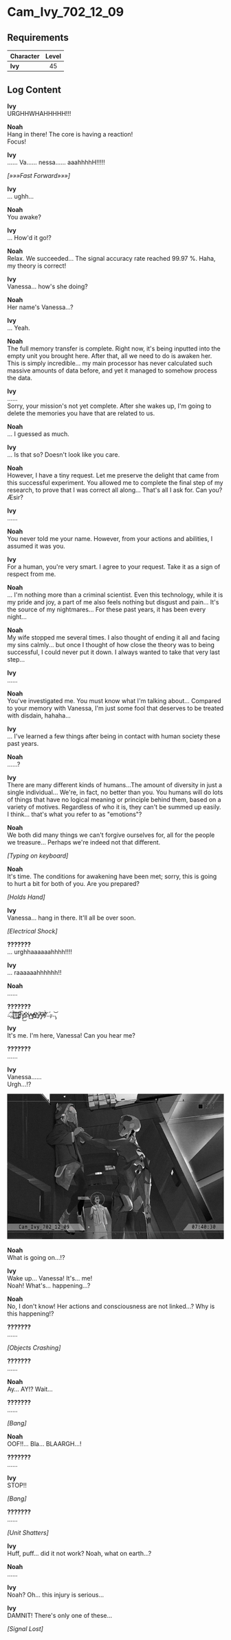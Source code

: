 # Cam_Ivy_702_12_09
## Requirements
|Character|Level|
|---------|:---:|
|**Ivy**  | 45  |

## Log Content
**Ivy**<br>
URGHHWHAHHHHH!!!

**Noah**<br>
Hang in there! The core is having a reaction!<br>
Focus!

**Ivy**<br>
...... Va...... nessa...... aaahhhhH!!!!!

*[»»»Fast Forward»»»]*

**Ivy**<br>
... ughh...

**Noah**<br>
You awake?

**Ivy**<br>
... How'd it go!?

**Noah**<br>
Relax. We succeeded... The signal accuracy rate reached 99.97 %. Haha, my theory is correct!

**Ivy**<br>
Vanessa... how's she doing?

**Noah**<br>
Her name's Vanessa...?

**Ivy**<br>
... Yeah.

**Noah**<br>
The full memory transfer is complete. Right now, it's being inputted into the empty unit you brought here. After that, all we need to do is awaken her.<br>
This is simply incredible... my main processor has never calculated such massive amounts of data before, and yet it managed to somehow process the data.

**Ivy**<br>
……<br>
Sorry, your mission's not yet complete. After she wakes up, I'm going to delete the memories you have that are related to us.

**Noah**<br>
... I guessed as much.

**Ivy**<br>
… Is that so? Doesn't look like you care.

**Noah**<br>
However, I have a tiny request. Let me preserve the delight that came from this successful experiment. You allowed me to complete the final step of my research, to prove that I was correct all along... That's all I ask for. Can you? Æsir?

**Ivy**<br>
……

**Noah**<br>
You never told me your name. However, from your actions and abilities, I assumed it was you.

**Ivy**<br>
For a human, you're very smart. I agree to your request. Take it as a sign of respect from me.

**Noah**<br>
... I'm nothing more than a criminal scientist. Even this technology, while it is my pride and joy, a part of me also feels nothing but disgust and pain... It's the source of my nightmares... For these past years, it has been every night...

**Noah**<br>
My wife stopped me several times. I also thought of ending it all and facing my sins calmly... but once I thought of how close the theory was to being successful, I could never put it down. I always wanted to take that very last step...

**Ivy**<br>
……

**Noah**<br>
You've investigated me. You must know what I'm talking about... Compared to your memory with Vanessa, I'm just some fool that deserves to be treated with disdain, hahaha...

**Ivy**<br>
... I've learned a few things after being in contact with human society these past years.

**Noah**<br>
……?

**Ivy**<br>
There are many different kinds of humans...The amount of diversity in just a single individual... We're, in fact, no better than you. You humans will do lots of things that have no logical meaning or principle behind them, based on a variety of motives. Regardless of who it is, they can't be summed up easily. I think... that's what you refer to as "emotions"?

**Noah**<br>
We both did many things we can't forgive ourselves for, all for the people we treasure... Perhaps we're indeed not that different.

*\[Typing on keyboard\]*

**Noah**<br>
It's time. The conditions for awakening have been met; sorry, this is going to hurt a bit for both of you. Are you prepared?

*\[Holds Hand\]*

**Ivy**<br>
Vanessa… hang in there. It'll all be over soon.

*\[Electrical Shock\]*

**???????**<br>
... urghhaaaaaahhhh!!!!

**Ivy**<br>
... raaaaaahhhhhh!!

**Noah**<br>
……

**???????**<br>
…́͘͢͠҉Ì̢͘͢I͢͡I̧͘͜͢͠I̵̷̧̡͡Į̸v̧̢̕͜v̀͟҉͘҉v̴̢͢v̸̶̶̧y̛̛͟͜҉y̴̕͠͏͘y͏̷̴̡͞ý̸̸̀͝…̴̡́…̨̡͝

**Ivy**<br>
It's me. I'm here, Vanessa! Can you hear me?

**???????**<br>
......

**Ivy**<br>
Vanessa......<br>
Urgh...!?

![ivos5301.png](./attachments/ivos5301.png)

**Noah**<br>
What is going on...!?

**Ivy**<br>
Wake up... Vanessa! It's... me!<br>
Noah! What's... happening...?

**Noah**<br>
No, I don't know! Her actions and consciousness are not linked...? Why is this happening!?

**???????**<br>
……

*\[Objects Crashing\]*

**???????**<br>
……

**Noah**<br>
Ay… AY!? Wait...

**???????**<br>
……

*\[Bang\]*

**Noah**<br>
OOF!!... Bla... BLAARGH...!

**???????**<br>
……

**Ivy**<br>
STOP!!

*\[Bang\]*

**???????**<br>
……

*\[Unit Shatters\]*

**Ivy**<br>
Huff, puff... did it not work? Noah, what on earth...?

**Noah**<br>
……

**Ivy**<br>
Noah? Oh... this injury is serious...

**Ivy**<br>
DAMNIT! There's only one of these...

*[Signal Lost]*
